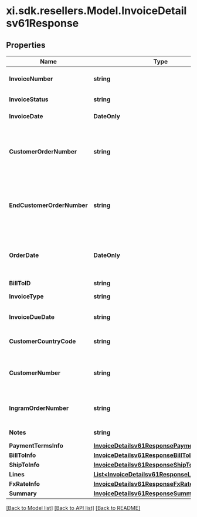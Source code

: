 # xi.sdk.resellers.Model.InvoiceDetailsv61Response

## Properties

Name | Type | Description | Notes
------------ | ------------- | ------------- | -------------
**InvoiceNumber** | **string** | The Invoice number for the order. | [optional] 
**InvoiceStatus** | **string** | Status of the invoice. | [optional] 
**InvoiceDate** | **DateOnly** | Date of an Invoice. | [optional] 
**CustomerOrderNumber** | **string** | The reseller&#39;s order number for reference in their system. | [optional] 
**EndCustomerOrderNumber** | **string** | The end customer&#39;s order number for reference in their system. | [optional] 
**OrderDate** | **DateOnly** | The date and time in UTC format that the order was created. | [optional] 
**BillToID** | **string** | Bill to party | [optional] 
**InvoiceType** | **string** | Type of the Invoice | [optional] 
**InvoiceDueDate** | **string** | Date when the invoice is due. | [optional] 
**CustomerCountryCode** | **string** | Customer country code. | [optional] 
**CustomerNumber** | **string** | Unique customer number in Ingram&#39;s system. | [optional] 
**IngramOrderNumber** | **string** | The IngramMicro sales order number. | [optional] 
**Notes** | **string** | Notes for the invoice. | [optional] 
**PaymentTermsInfo** | [**InvoiceDetailsv61ResponsePaymentTermsInfo**](InvoiceDetailsv61ResponsePaymentTermsInfo.md) |  | [optional] 
**BillToInfo** | [**InvoiceDetailsv61ResponseBillToInfo**](InvoiceDetailsv61ResponseBillToInfo.md) |  | [optional] 
**ShipToInfo** | [**InvoiceDetailsv61ResponseShipToInfo**](InvoiceDetailsv61ResponseShipToInfo.md) |  | [optional] 
**Lines** | [**List&lt;InvoiceDetailsv61ResponseLinesInner&gt;**](InvoiceDetailsv61ResponseLinesInner.md) |  | [optional] 
**FxRateInfo** | [**InvoiceDetailsv61ResponseFxRateInfo**](InvoiceDetailsv61ResponseFxRateInfo.md) |  | [optional] 
**Summary** | [**InvoiceDetailsv61ResponseSummary**](InvoiceDetailsv61ResponseSummary.md) |  | [optional] 

[[Back to Model list]](../README.md#documentation-for-models) [[Back to API list]](../README.md#documentation-for-api-endpoints) [[Back to README]](../README.md)


